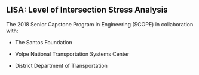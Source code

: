 ## LISA: Level of Intersection Stress Analysis

The 2018 Senior Capstone Program in Engineering (SCOPE) in collaboration with:

- The Santos Foundation

- Volpe National Transportation Systems Center

- District Department of Transportation
